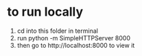 # to run locally
1) cd into this folder in terminal
2) run python -m SimpleHTTPServer 8000
3) then go to http://localhost:8000 to view it
